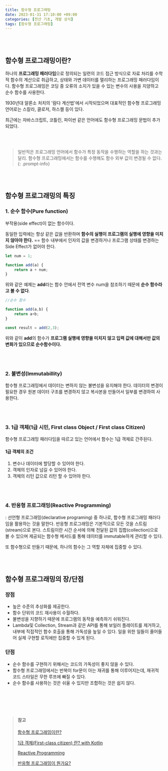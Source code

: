 ```yaml
---
title: 함수형 프로그래밍
date: 2023-01-31 17:10:00 +09:00
categories: [전산 기초, 개발 상식]
tags: [함수형 프로그래밍]
---
```

<br><br>

## 함수형 프로그래밍이란?

하나의 **프로그래밍 패러다임**으로 정의되는 일련의 코드 접근 방식으로 자료 처리를 수학적 함수의 계산으로 취급하고, 상태와 가변 데이터를 멀리하는 프로그래밍 패러다임이다. 함수형 프로그래밍은 코딩 중 오류의 소지가 있을 수 있는 변수의 사용을 지양하고 순수 함수를 사용한다. 

1930년대 알론소 처치의 '람다 계산법'에서 시작되었으며 대표적인 함수형 프로그래밍 언어로는 스칼라, 클로저, 하스켈 등이 있다.

최근에는 자바스크립트, 코틀린, 파이썬 같은 언어에도 함수형 프로그래밍 문법이 추가되었다.

<br><br>

> 일반적은 프로그래밍 언어에서 함수가 특정 동작을 수행하는 역할을 하는 것과는 달리. 함수형 프로그래밍에서는 함수를 수행해도 함수 외부 값이 변경될 수 없다.
{: .prompt-info}

<br><br>



## 함수형 프로그래밍의 특징



 ### 1. 순수 함수(Pure function)

부작용(side effect)이 없는 함수이다.

동일한 입력에는 항상 같은 값을 반환하며 **함수의 실행이 프로그램의 실행에 영향을 미치지 않아야 한다.** == 함수 내부에서 인자의 값을 변경하거나 프로그램 상태를 변경하는 Side Effect가 없어야 한다.



```javascript
let num = 1;

function add(a) {
    return a + num;
}
```



위와 같은 예제는 **add**라는 함수 안에서 전역 변수 num을 참조하기 때문에 **순수 함수라고 볼 수 없다**.



```javascript
//순수 함수

function add(a,b) {
    return a+b;
}

const result = add(2,3);
```

위와 같이 **add**의 함수가 **프로그램 실행에 영향을 미치지 않고 입력 값에 대해서만 값의 변화가 있으므로 순수함수이다.**

<br><br>

### 2. **불변성(Immutabillity)**

함수형 프로그래밍에서 데이터는 변하지 않는 불변성을 유지해야 한다. 데이터의 변경이 필요한 경우 원본 데이터 구조를 변경하지 않고 복사본을 만들어서 일부를 변경하여 사용한다.

<br><br>

### 3. 1급 객체(1급 시민, First class Object / First class Citizen)

함수형 프로그래밍 패러다임을 따르고 있는 언어에서 함수는 1급 객체로 간주된다.



#### 1급 객체의 조건

1. 변수나 데이터에 할당할 수 있어야 한다.
2. 객체의 인자로 넘길 수 있어야 한다.
3. 객체의 리턴 값으로 리턴 할 수 있어야 한다.



<br><br>

### 4. 반응형 프로그래밍(Reactive Programming)

: 선언형 프로그래밍(declarative programing) 중 하나로, 함수형 프로그래밍 패러다임을 활용하는 것을 말한다. 반응형 프로그래밍은 기본적으로 모든 것을 스트림(stream)으로 본다. 스트림이란 시간 순서에 의해 전달된 값의 집합(collection)으로 볼 수 있으며 제공되는 함수형 메서드를 통해 데이터를 immutable하게 관리할 수 있다.

또 함수형으로 만들기 때문에, 하나의 함수는 그 역할 자체에 집중할 수 있다.

<br><br>

## 함수형 프로그래밍의 장/단점

### 장점

- 높은 수준의 추상화를 제공한다.
- 함수 단위의 코드 재사용이 수월하다.
- 불변성을 지향하기 때문에 프로그램의 동작을 예측하기 쉬워진다.
- Lambda및 Collection, Stream과 같은 API를 통해 보일러 플레이트를 제거하고, 내부에 직접적인 함수 호출을 통해 가독성을 높일 수 있다. 일을 위한 일들이 줄어들어 실제 구현할 로직에만 집중할 수 있게 된다.



### 단점

- 순수 함수를 구현하기 위해서는 코드의 가독성이 좋지 않을 수 있다.
- 함수형 프로그래밍에서는 반복이 for문이 아는 재귀를 통해 이루어지는데, 재귀적 코드 스타일은 무한 루프에 빠질 수 있다.
- 순수 함수를 사용하는 것은 쉬울 수 있지만 조합하는 것은 쉽지 않다.

<br><br>

<br>

> #### 참고
>
> [함수형 프로그래밍이란?](https://jongminfire.dev/함수형-프로그래밍이란)
>
> [1급 객체(First-class citizen) 란? with Kotlin](https://medium.com/@lazysoul/functional-programming-에서-1급-객체란-ba1aeb048059#.ceseu0j5p)
>
> [Reactive Programming](https://sculove.github.io/post/Reactive-Programming/)
>
> [반응형 프로그래밍이 뭔가요?](https://www.youtube.com/watch?v=KDiE5qQ3bZI)
